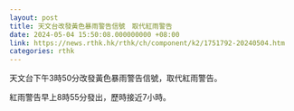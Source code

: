 ```yaml
---
layout: post
title: 天文台改發黃色暴雨警告信號　取代紅雨警告
date: 2024-05-04 15:50:08.000000000 +08:00
link: https://news.rthk.hk/rthk/ch/component/k2/1751792-20240504.htm
categories: rthk
---
```


天文台下午3時50分改發黃色暴雨警告信號，取代紅雨警告。

紅雨警告早上8時55分發出，歷時接近7小時。
